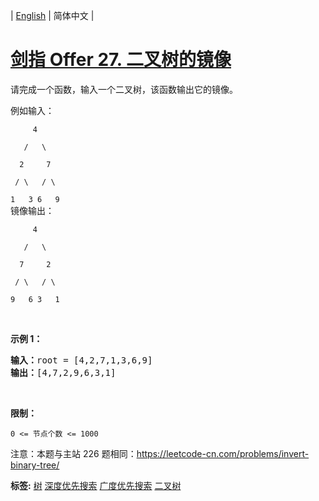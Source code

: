 | [English](README_EN.md) | 简体中文 |

# [剑指 Offer 27. 二叉树的镜像](https://leetcode-cn.com/problems/er-cha-shu-de-jing-xiang-lcof)
<p>请完成一个函数，输入一个二叉树，该函数输出它的镜像。</p>

<p>例如输入：</p>

<p><code>&nbsp; &nbsp; &nbsp;4<br>
&nbsp; &nbsp;/ &nbsp; \<br>
&nbsp; 2 &nbsp; &nbsp; 7<br>
&nbsp;/ \ &nbsp; / \<br>
1 &nbsp; 3 6 &nbsp; 9</code><br>
镜像输出：</p>

<p><code>&nbsp; &nbsp; &nbsp;4<br>
&nbsp; &nbsp;/ &nbsp; \<br>
&nbsp; 7 &nbsp; &nbsp; 2<br>
&nbsp;/ \ &nbsp; / \<br>
9 &nbsp; 6 3&nbsp; &nbsp;1</code></p>

<p>&nbsp;</p>

<p><strong>示例 1：</strong></p>

<pre><strong>输入：</strong>root = [4,2,7,1,3,6,9]
<strong>输出：</strong>[4,7,2,9,6,3,1]
</pre>

<p>&nbsp;</p>

<p><strong>限制：</strong></p>

<p><code>0 &lt;= 节点个数 &lt;= 1000</code></p>

<p>注意：本题与主站 226 题相同：<a href="https://leetcode-cn.com/problems/invert-binary-tree/">https://leetcode-cn.com/problems/invert-binary-tree/</a></p>

**标签:**  [树](https://leetcode-cn.com/tag/tree) [深度优先搜索](https://leetcode-cn.com/tag/depth-first-search) [广度优先搜索](https://leetcode-cn.com/tag/breadth-first-search) [二叉树](https://leetcode-cn.com/tag/binary-tree) 